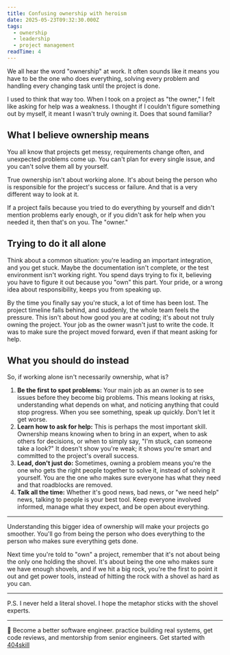 ```yaml
---
title: Confusing ownership with heroism
date: 2025-05-23T09:32:30.000Z
tags:
  - ownership
  - leadership
  - project management
readTime: 4
---
```


We all hear the word "ownership" at work. It often sounds like it means you have to be the one who does everything, solving every problem and handling every changing task until the project is done.

I used to think that way too. When I took on a project as "the owner," I felt like asking for help was a weakness. I thought if I couldn't figure something out by myself, it meant I wasn't truly owning it. Does that sound familiar?

## What I believe ownership means

You all know that projects get messy, requirements change often, and unexpected problems come up. You can't plan for every single issue, and you can't solve them all by yourself.

True ownership isn't about working alone. It's about being the person who is responsible for the project's success or failure. And that is a very different way to look at it.

If a project fails because you tried to do everything by yourself and didn't mention problems early enough, or if you didn't ask for help when you needed it, then that's on you. The "owner."

## Trying to do it all alone

Think about a common situation: you're leading an important integration, and you get stuck. Maybe the documentation isn't complete, or the test environment isn't working right. You spend days trying to fix it, believing you have to figure it out because you "own" this part. Your pride, or a wrong idea about responsibility, keeps you from speaking up.

By the time you finally say you're stuck, a lot of time has been lost. The project timeline falls behind, and suddenly, the whole team feels the pressure. This isn't about how good you are at coding; it's about not truly owning the project. Your job as the owner wasn't just to write the code. It was to make sure the project moved forward, even if that meant asking for help.

## What you should do instead

So, if working alone isn't necessarily ownership, what is?

1. **Be the first to spot problems:** Your main job as an owner is to see issues before they become big problems. This means looking at risks, understanding what depends on what, and noticing anything that could stop progress. When you see something, speak up quickly. Don't let it get worse.
2. **Learn how to ask for help:** This is perhaps the most important skill. Ownership means knowing when to bring in an expert, when to ask others for decisions, or when to simply say, "I'm stuck, can someone take a look?" It doesn't show you're weak; it shows you're smart and committed to the project's overall success.
3. **Lead, don't just do:** Sometimes, owning a problem means you're the one who gets the right people together to solve it, instead of solving it yourself. You are the one who makes sure everyone has what they need and that roadblocks are removed.
4. **Talk all the time:** Whether it's good news, bad news, or "we need help" news, talking to people is your best tool. Keep everyone involved informed, manage what they expect, and be open about everything.

--- 

Understanding this bigger idea of ownership will make your projects go smoother. You'll go from being the person who does everything to the person who makes sure everything gets done. 

Next time you're told to "own" a project, remember that it's not about being the only one holding the shovel. It's about being the one who makes sure we have enough shovels, and if we hit a big rock, you're the first to point it out and get power tools, instead of hitting the rock with a shovel as hard as you can.

---

P.S. I never held a literal shovel. I hope the metaphor sticks with the shovel experts.
<!-- PROMO BLOCK -->
---

🚨 Become a better software engineer. practice building real systems, get code reviews, and mentorship from senior engineers.
Get started with [404skill](https://404skill.github.io/#/)
<!-- END PROMO BLOCK -->
